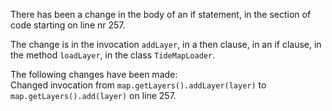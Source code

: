 There has been a change in the body of an if statement, in the section of code starting on line nr 257.
  
The change is in the invocation ```addLayer```, in a then clause, in an if clause, in the method ```loadLayer```, in the class ```TideMapLoader```.
  
The following changes have been made:  
Changed invocation from ```map.getLayers().addLayer(layer)``` to ```map.getLayers().add(layer)``` on line 257.  
